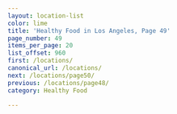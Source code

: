 ```yaml
---
layout: location-list
color: lime
title: 'Healthy Food in Los Angeles, Page 49'
page_number: 49
items_per_page: 20
list_offset: 960
first: /locations/
canonical_url: /locations/
next: /locations/page50/
previous: /locations/page48/
category: Healthy Food

---
```

